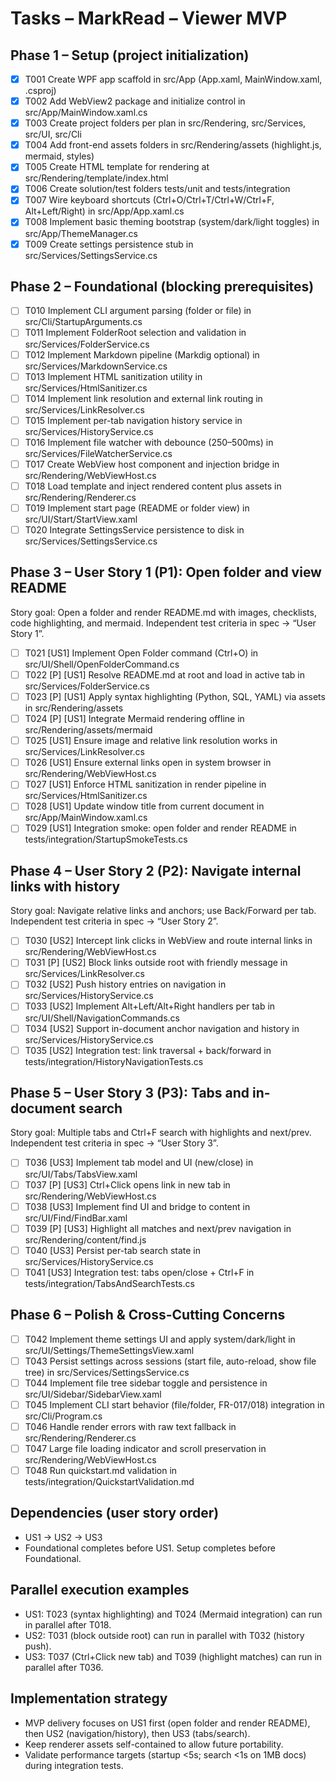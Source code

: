 # Tasks – MarkRead – Viewer MVP

## Phase 1 – Setup (project initialization)

- [x] T001 Create WPF app scaffold in src/App (App.xaml, MainWindow.xaml, .csproj)
- [x] T002 Add WebView2 package and initialize control in src/App/MainWindow.xaml.cs
- [x] T003 Create project folders per plan in src/Rendering, src/Services, src/UI, src/Cli
- [x] T004 Add front-end assets folders in src/Rendering/assets (highlight.js, mermaid, styles)
- [x] T005 Create HTML template for rendering at src/Rendering/template/index.html
- [x] T006 Create solution/test folders tests/unit and tests/integration
- [x] T007 Wire keyboard shortcuts (Ctrl+O/Ctrl+T/Ctrl+W/Ctrl+F, Alt+Left/Right) in src/App/App.xaml.cs
- [x] T008 Implement basic theming bootstrap (system/dark/light toggles) in src/App/ThemeManager.cs
- [x] T009 Create settings persistence stub in src/Services/SettingsService.cs

## Phase 2 – Foundational (blocking prerequisites)

- [ ] T010 Implement CLI argument parsing (folder or file) in src/Cli/StartupArguments.cs
- [ ] T011 Implement FolderRoot selection and validation in src/Services/FolderService.cs
- [ ] T012 Implement Markdown pipeline (Markdig optional) in src/Services/MarkdownService.cs
- [ ] T013 Implement HTML sanitization utility in src/Services/HtmlSanitizer.cs
- [ ] T014 Implement link resolution and external link routing in src/Services/LinkResolver.cs
- [ ] T015 Implement per-tab navigation history service in src/Services/HistoryService.cs
- [ ] T016 Implement file watcher with debounce (250–500ms) in src/Services/FileWatcherService.cs
- [ ] T017 Create WebView host component and injection bridge in src/Rendering/WebViewHost.cs
- [ ] T018 Load template and inject rendered content plus assets in src/Rendering/Renderer.cs
- [ ] T019 Implement start page (README or folder view) in src/UI/Start/StartView.xaml
- [ ] T020 Integrate SettingsService persistence to disk in src/Services/SettingsService.cs

## Phase 3 – User Story 1 (P1): Open folder and view README

Story goal: Open a folder and render README.md with images, checklists, code highlighting, and mermaid. Independent test criteria in spec → “User Story 1”.

- [ ] T021 [US1] Implement Open Folder command (Ctrl+O) in src/UI/Shell/OpenFolderCommand.cs
- [ ] T022 [P] [US1] Resolve README.md at root and load in active tab in src/Services/FolderService.cs
- [ ] T023 [P] [US1] Apply syntax highlighting (Python, SQL, YAML) via assets in src/Rendering/assets
- [ ] T024 [P] [US1] Integrate Mermaid rendering offline in src/Rendering/assets/mermaid
- [ ] T025 [US1] Ensure image and relative link resolution works in src/Services/LinkResolver.cs
- [ ] T026 [US1] Ensure external links open in system browser in src/Rendering/WebViewHost.cs
- [ ] T027 [US1] Enforce HTML sanitization in render pipeline in src/Services/HtmlSanitizer.cs
- [ ] T028 [US1] Update window title from current document in src/App/MainWindow.xaml.cs
- [ ] T029 [US1] Integration smoke: open folder and render README in tests/integration/StartupSmokeTests.cs

## Phase 4 – User Story 2 (P2): Navigate internal links with history

Story goal: Navigate relative links and anchors; use Back/Forward per tab. Independent test criteria in spec → “User Story 2”.

- [ ] T030 [US2] Intercept link clicks in WebView and route internal links in src/Rendering/WebViewHost.cs
- [ ] T031 [P] [US2] Block links outside root with friendly message in src/Services/LinkResolver.cs
- [ ] T032 [US2] Push history entries on navigation in src/Services/HistoryService.cs
- [ ] T033 [US2] Implement Alt+Left/Alt+Right handlers per tab in src/UI/Shell/NavigationCommands.cs
- [ ] T034 [US2] Support in-document anchor navigation and history in src/Services/HistoryService.cs
- [ ] T035 [US2] Integration test: link traversal + back/forward in tests/integration/HistoryNavigationTests.cs

## Phase 5 – User Story 3 (P3): Tabs and in-document search

Story goal: Multiple tabs and Ctrl+F search with highlights and next/prev. Independent test criteria in spec → “User Story 3”.

- [ ] T036 [US3] Implement tab model and UI (new/close) in src/UI/Tabs/TabsView.xaml
- [ ] T037 [P] [US3] Ctrl+Click opens link in new tab in src/Rendering/WebViewHost.cs
- [ ] T038 [US3] Implement find UI and bridge to content in src/UI/Find/FindBar.xaml
- [ ] T039 [P] [US3] Highlight all matches and next/prev navigation in src/Rendering/content/find.js
- [ ] T040 [US3] Persist per-tab search state in src/Services/HistoryService.cs
- [ ] T041 [US3] Integration test: tabs open/close + Ctrl+F in tests/integration/TabsAndSearchTests.cs

## Phase 6 – Polish & Cross-Cutting Concerns

- [ ] T042 Implement theme settings UI and apply system/dark/light in src/UI/Settings/ThemeSettingsView.xaml
- [ ] T043 Persist settings across sessions (start file, auto-reload, show file tree) in src/Services/SettingsService.cs
- [ ] T044 Implement file tree sidebar toggle and persistence in src/UI/Sidebar/SidebarView.xaml
- [ ] T045 Implement CLI start behavior (file/folder, FR-017/018) integration in src/Cli/Program.cs
- [ ] T046 Handle render errors with raw text fallback in src/Rendering/Renderer.cs
- [ ] T047 Large file loading indicator and scroll preservation in src/Rendering/WebViewHost.cs
- [ ] T048 Run quickstart.md validation in tests/integration/QuickstartValidation.md

## Dependencies (user story order)

- US1 → US2 → US3
- Foundational completes before US1. Setup completes before Foundational.

## Parallel execution examples

- US1: T023 (syntax highlighting) and T024 (Mermaid integration) can run in parallel after T018.
- US2: T031 (block outside root) can run in parallel with T032 (history push).
- US3: T037 (Ctrl+Click new tab) and T039 (highlight matches) can run in parallel after T036.

## Implementation strategy

- MVP delivery focuses on US1 first (open folder and render README), then US2 (navigation/history), then US3 (tabs/search).
- Keep renderer assets self-contained to allow future portability.
- Validate performance targets (startup <5s; search <1s on 1MB docs) during integration tests.

